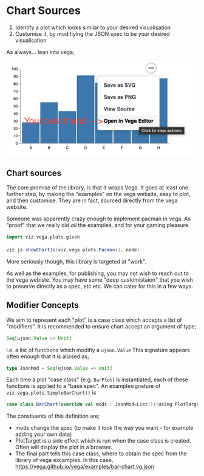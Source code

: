 # Chart Sources
1. Identify a plot which looks similar to your desired visualisation
2. Customise it, by modifiying the JSON spec to be your desired visualisation

As always... lean into vega;

![The Vega Editor](../assets/vegaEditor.png)

## Chart sources
The core promise of the library, is that it wraps Vega. It goes at least one further step, by making the "examples" on the vega website, easy to plot, and then customise. They are in fact, sourced directly from the vega website. 

Someone was apparently crazy enough to implement pacman in vega. As "proof" that we really did _all_ the examples, and for your gaming pleasure.

```scala mdoc:js
import viz.vega.plots.given

viz.js.showChartJs(viz.vega.plots.Pacman(), node)
```

More seriously though, this library is targeted at "work". 

As well as the examples, for publishing, you may not wish to reach out to the vega webiste. You may have some "deep customistaion" that you wish to preserve directly as a spec, etc etc. We can cater for this in a few ways. 


## Modifier Concepts
We aim to represent each "plot" is a case class which accepts a list of "modifiers". It is recommended to ensure chart accept an argument of type; 

```scala
Seq[ujson.Value => Unit] 
```
i.e. a list of functions which modifiy a ```ujson.Value```
This signature appears often enough that it is aliased as;

```scala
type JsonMod = Seq[ujson.Value => Unit]
```

Each time a plot "case class" (e.g. `BarPlot`) is instantiated, each of these functions is applied to a "base spec". An examplesignature of ```viz.vega.plots.SimpleBarChart()``` is
```scala 
case class BarChart(override val mods : JsonMod=List())(using PlotTarget) extends FromUrl(SpecUrl.BarChart)
```
The constiuents of this definition are;

- mods change the spec (to make it look the way you want - for example adding your own data)
- PlotTarget is a side effect which is run when the case class is created. Often will display the plot in a browser.
- The final part tells this case class, where to obtain the spec from the library of vega excamples. In this case, https://vega.github.io/vega/examples/bar-chart.vg.json


